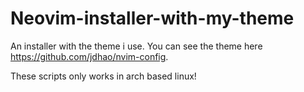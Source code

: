 # Neovim-installer-with-my-theme
An installer with the theme i use. You can see the theme here https://github.com/jdhao/nvim-config.

These scripts only works in arch based linux!
